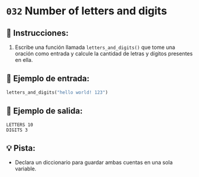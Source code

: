 # `032` Number of letters and digits

## 📝 Instrucciones:

1. Escribe una función llamada `letters_and_digits()` que tome una oración como entrada y calcule la cantidad de letras y dígitos presentes en ella.

## 📎 Ejemplo de entrada:

```py
letters_and_digits("hello world! 123")
```

## 📎 Ejemplo de salida:

```text
LETTERS 10
DIGITS 3
```

## 💡 Pista:

+ Declara un diccionario para guardar ambas cuentas en una sola variable.
